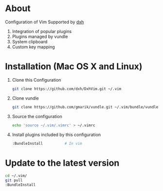 # About 
Configuration of Vim Supported by [dxh](http://dxh.github.io)

1. Integration of popular plugins 
2. Plugins managed by vundle 
3. System clipboard 
4. Custom key mapping 

# Installation (Mac OS X and Linux)

1. Clone this Configuration
  
    ```bash
    git clone https://github.com/dxh/DxhVim.git ~/.vim
    ```
2. Clone vundle
    
    ```bash
    git clone https://github.com/gmarik/vundle.git ~/.vim/bundle/vundle
    ```
3. Source the configuration
    
    ```bash
    echo 'source ~/.vim/.vimrc' > ~/.vimrc
    ```
4. Install plugins included by this configuration
    
    ```bash
    :BundleInstall          # In vim
    ```

# Update to the latest version
```bash    
cd ~/.vim/
git pull
:BundleInstall
```


